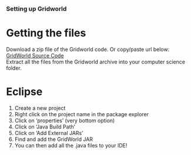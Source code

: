 ### **Setting up Gridworld**</br> 
# **Getting the files** </br>
Download a zip file of the Gridworld code. Or copy/paste url below: </br>
[GridWorld Source Code](http://apcentral.collegeboard.com/apc/public/repository/GridWorldCode.zip) </br>
Extract all the files from the Gridworld archive into your computer science folder. </br>
# **Eclipse** </br>
1. Create a new project
2. Right click on the project name in the package explorer
3. Click on ‘properties’ (very bottom option)
4. Click on ‘Java Build Path’
5. Click on ‘Add External JARs’
6. Find and add the GridWorld JAR
7. You can then add all the .java files to your IDE!
